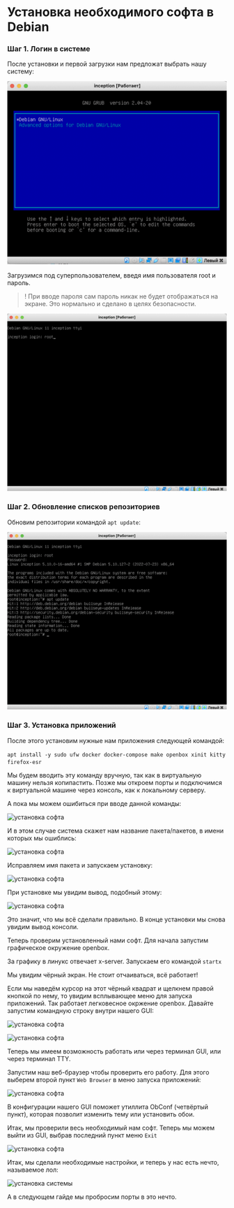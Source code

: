# Установка необходимого софта в Debian

### Шаг 1. Логин в системе

После установки и первой загрузки нам предложат выбрать нашу систему:

![установка софта](media/install_soft/install_step_0.png)

Загрузимся под суперпользователем, введя имя пользователя root и пароль.

> ! При вводе пароля сам пароль никак не будет отображаться на экране. Это нормально и сделано в целях безопасности.

![установка софта](media/install_soft/install_step_1.png)

### Шаг 2. Обновление списков репозиториев

Обновим репозитории командой ```apt update```:

![установка софта](media/install_soft/install_step_2.png)

### Шаг 3. Установка приложений

После этого установим нужные нам приложения следующей командой:

```apt install -y sudo ufw docker docker-compose make openbox xinit kitty firefox-esr```

Мы будем вводить эту команду вручную, так как в виртуальную машину нельзя копипастить. Позже мы откроем порты и подключимся к виртуальной машине через консоль, как к локальному серверу.

А пока мы можем ошибиться при вводе данной команды:

![установка софта](media/install_soft/install_step_3.png)

И в этом случае система скажет нам название пакета/пакетов, в имени которых мы ошиблись:

![установка софта](media/install_soft/install_step_4.png)

Исправляем имя пакета и запускаем установку:

![установка софта](media/install_soft/install_step_5.png)

При установке мы увидим вывод, подобный этому:

![установка софта](media/install_soft/install_step_6.png)

Это значит, что мы всё сделали правильно. В конце установки мы снова увидим вывод консоли.

Теперь проверим установленный нами софт. Для начала запустим графическое окружение openbox.

За графику в линукс отвечает x-server. Запускаем его командой ```startx```

Мы увидим чёрный экран. Не стоит отчаиваться, всё работает!

Если мы наведём курсор на этот чёрный квадрат и щелкнем правой кнопкой по нему, то увидим всплывающее меню для запуска приложений. Так работает легковесное окржение openbox. Давайте запустим командную строку внутри нашего GUI:

![установка софта](media/install_soft/install_step_7.png)

![установка софта](media/install_soft/install_step_8.png)

Теперь мы имеем возможность работать или через терминал GUI, или через терминал TTY.

Запустим наш веб-браузер чтобы проверить его работу. Для этого выберем второй пункт ```Web Browser``` в меню запуска приложений:

![установка софта](media/install_soft/install_step_9.png)

В конфигурации нашего GUI поможет утиллита ObConf (четвёртый пункт), которая позволит изменить тему или установить обои.

Итак, мы проверили весь необходимый нам софт. Теперь мы можем выйти из GUI, выбрав последний пункт меню ```Exit```

![установка софта](media/install_soft/install_step_10.png)

Итак, мы сделали необходимые настройки, и теперь у нас есть нечто, называемое лол:

![установка системы](media/stickers/lol.png)

А в следующем гайде мы пробросим порты в это нечто.